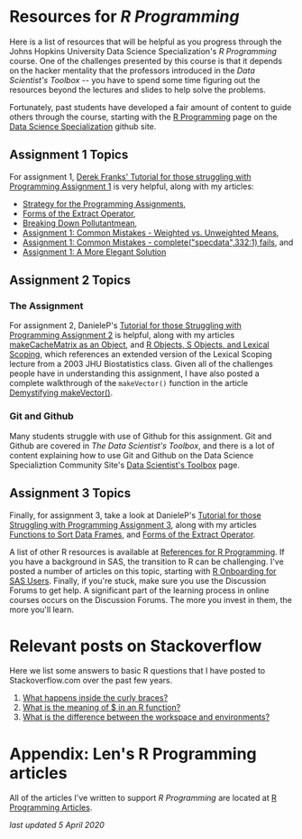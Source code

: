 # Resources for *R Programming*

Here is a list of resources that will be helpful as you progress through the Johns Hopkins University Data Science Specialization's *R Programming* course. One of the challenges presented by this course is that it depends on the hacker mentality that the professors introduced in the *Data Scientist's Toolbox* -- you have to spend some time figuring out the resources beyond the lectures and slides to help solve the problems.

Fortunately, past students have developed a fair amount of content to guide others through the course, starting with the [R Programming](http://datasciencespecialization.github.io/rprog/) page on the [Data Science Specialization](http://datasciencespecialization.github.io/) github site.

## Assignment 1 Topics

For assignment 1, [Derek Franks' Tutorial for those struggling with Programming Assignment 1](https://github.com/derekfranks/practice_assignment) is very helpful, along with my articles:
* [Strategy for the Programming Assignments](http://bit.ly/2ddFh9A), 
* [Forms of the Extract Operator](http://bit.ly/2bzLYTL),  
* [Breaking Down Pollutantmean](http://bit.ly/2cHyiCl), 
* [Assignment 1: Common Mistakes - Weighted vs. Unweighted Means](http://bit.ly/2cA0fSh), 
* [Assignment 1: Common Mistakes - complete("specdata",332:1) fails](http://bit.ly/2uSLhui), and 
* [Assignment 1: A More Elegant Solution](http://bit.ly/2kwBBlK) 


## Assignment 2 Topics

### The Assignment

For assignment 2, DanieleP's [Tutorial for those Struggling with Programming Assignment 2](https://github.com/DanieleP/PA2-clarifying_instructions) is helpful, along with my articles [makeCacheMatrix as an Object](http://bit.ly/2byUe4e), and [R Objects, S Objects, and Lexical Scoping](http://bit.ly/2dtOSXi), which references an extended version of the Lexical Scoping lecture from a 2003 JHU Biostatistics class. Given all of the challenges people have in understanding this assignment, I have also posted a complete walkthrough of the <code>makeVector()</code> function in the article [Demystifying makeVector()](http://bit.ly/2bTXXfq).

### Git and Github

Many students struggle with use of Github for this assignment. Git and Github are covered in *The Data Scientist's Toolbox*, and there is a lot of content explaining how to use Git and Github on the Data Science Specializtion Community Site's [Data Scientist's Toolbox](http://bit.ly/2c9FGMa) page. 

## Assignment 3 Topics

Finally, for assignment 3, take a look at DanieleP's [Tutorial for those Struggling with Programming Assignment 3](https://github.com/DanieleP/PA3-tutorial), along with my articles [Functions to Sort Data Frames](http://bit.ly/2dxItzw), and [Forms of the Extract Operator](http://bit.ly/2bzLYTL).

A list of other R resources is available at [References for R Programming](http://bit.ly/2b8AxhF). If you have a background in SAS, the transition to R can be challenging. I've posted a number of articles on this topic, starting with [R Onboarding for SAS Users](http://bit.ly/2dr7yum). Finally, if you're stuck, make sure you use the Discussion Forums to get help. A significant part of the learning process in online courses occurs on the Discussion Forums. The more you invest in them, the more you'll learn.

# Relevant posts on Stackoverflow

Here we list some answers to basic R questions that I have posted to Stackoverflow.com over the past few years.

1. [What happens inside the curly braces?](https://bit.ly/2UK6o28)
2. [What is the meaning of $ in an R function?](https://bit.ly/2V1K7M5)
3. [What is the difference between the workspace and environments?](https://bit.ly/3e0ar1Y)

# Appendix: Len's R Programming articles

All of the articles I've written to support *R Programming* are located at [R Programming Articles](http://bit.ly/2nRyKsf).

*last updated 5 April 2020*